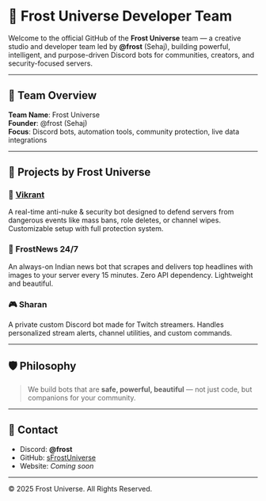 # 👥 Frost Universe Developer Team

Welcome to the official GitHub of the **Frost Universe** team — a creative studio and developer team led by **@frost** (Sehaj), building powerful, intelligent, and purpose-driven Discord bots for communities, creators, and security-focused servers.

---

## 💼 Team Overview

**Team Name**: Frost Universe  
**Founder**: @frost (Sehaj)  
**Focus**: Discord bots, automation tools, community protection, live data integrations

---

## 🚀 Projects by Frost Universe

### 🔐 [Vikrant](https://github.com/sFrostUniverse/Vikrant-bot)
A real-time anti-nuke & security bot designed to defend servers from dangerous events like mass bans, role deletes, or channel wipes. Customizable setup with full protection system.

### 🧊 FrostNews 24/7
An always-on Indian news bot that scrapes and delivers top headlines with images to your server every 15 minutes. Zero API dependency. Lightweight and beautiful.

### 🎮 Sharan
A private custom Discord bot made for Twitch streamers. Handles personalized stream alerts, channel utilities, and custom commands.

---

## 🛡️ Philosophy

> We build bots that are **safe, powerful, beautiful** — not just code, but companions for your community.

---

## 🔗 Contact

- Discord: **@frost**
- GitHub: [sFrostUniverse](https://github.com/sFrostUniverse)
- Website: *Coming soon*

---

© 2025 Frost Universe. All Rights Reserved.
